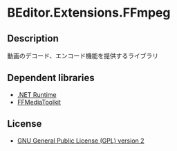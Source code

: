 # BEditor.Extensions.FFmpeg

## Description
動画のデコード、エンコード機能を提供するライブラリ

## Dependent libraries
* [.NET Runtime](https://github.com/dotnet/runtime)
* [FFMediaToolkit](https://github.com/radek-k/FFMediaToolkit)

## License

* [GNU General Public License (GPL) version 2](https://www.gnu.org/licenses/old-licenses/gpl-2.0.html)